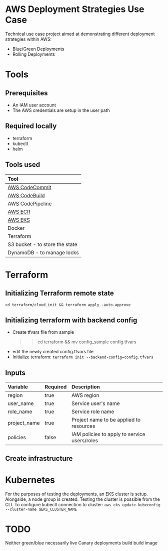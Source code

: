 # AWS Deployment Strategies Use Case

Technical use case project aimed at demonstrating different deployment strategies within AWS:

- Blue/Green Deployments
- Rolling Deployments

# Tools

## Prerequisites

- An IAM user account
- The AWS credentials are setup in the user path

## Required locally

- terraform
- kubectl
- helm

## Tools used

| Tool                                                     |
| :------------------------------------------------------- |
| [AWS CodeCommit](https://aws.amazon.com/codecommit/)     |
| [AWS CodeBuild](https://aws.amazon.com/codebuild/)       |
| [AWS CodePipeline](https://aws.amazon.com/codepipeline/) |
| [AWS ECR](https://aws.amazon.com/ecr/)                   |
| [AWS EKS](https://aws.amazon.com/eks/)                   |
| Docker                                                   |
| Terraform                                                |
| S3 bucket - to store the state                           |
| DynamoDB - to manage locks                               |

# Terraform

## Initializing Terraform remote state

`cd terraform/cloud_init && terraform apply -auto-approve`

## Initializing terraform with backend config

- Create tfvars file from sample
  > > cd terraform &&
  > > mv config_sample config.tfvars
- edit the newly created config.tfvars file
- Initialize terraform:
  `terraform init --backend-config=config.tfvars`

## Inputs

| Variable     | Required | Description                                  |
| :----------- | :------- | :------------------------------------------- |
| region       | true     | AWS region                                   |
| user_name    | true     | Service user's name                          |
| role_name    | true     | Service role name                            |
| project_name | true     | Project name to be applied to resources      |
| policies     | false    | IAM policies to apply to service users/roles |

## Create infrastructure

# Kubernetes

For the purposes of testing the deployments, an EKS cluster is setup. Alongside, a node group is created.
Testing the cluster is possible from the CLI. To configure kubectl connection to cluster:
`aws eks update-kubeconfig --cluster-name $EKS_CLUSTER_NAME`

# TODO

Neither green/blue necessarily live
Canary deployments
build build image
